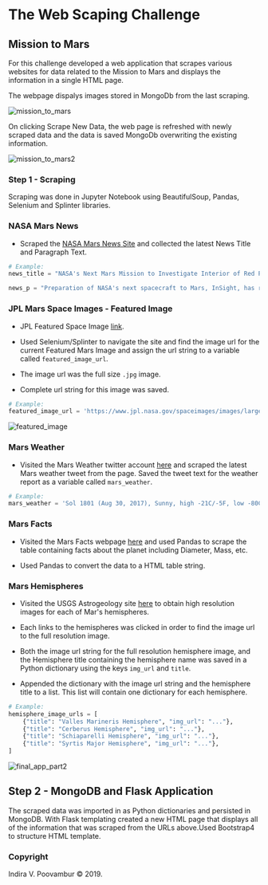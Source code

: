 # The Web Scaping Challenge
## Mission to Mars
For this challenge developed a web application that scrapes various websites for data related to the Mission to Mars and 
displays the information in a single HTML page. 

The webpage dispalys images stored in MongoDb from the last scraping. 

![mission_to_mars](Images/Martian.gif)

On clicking Scrape New Data, the web page is refreshed with newly scraped data and the data is saved MongoDb overwriting the existing information.

![mission_to_mars2](Images/Martian2.gif)


### Step 1 - Scraping

Scraping was done in Jupyter Notebook using BeautifulSoup, Pandas, Selenium and Splinter libraries.

### NASA Mars News

* Scraped the [NASA Mars News Site](https://mars.nasa.gov/news/) and collected the latest News Title and Paragraph Text. 

```python
# Example:
news_title = "NASA's Next Mars Mission to Investigate Interior of Red Planet"

news_p = "Preparation of NASA's next spacecraft to Mars, InSight, has ramped up this summer, on course for launch next May from Vandenberg Air Force Base in central California -- the first interplanetary launch in history from America's West Coast."
```

### JPL Mars Space Images - Featured Image

* JPL Featured Space Image [link](https://www.jpl.nasa.gov/spaceimages/?search=&category=Mars).

* Used Selenium/Splinter to navigate the site and find the image url for the current Featured Mars Image and assign the url string to a variable called `featured_image_url`.

* The image url was the full size `.jpg` image.

* Complete url string for this image was saved.

```python
# Example:
featured_image_url = 'https://www.jpl.nasa.gov/spaceimages/images/largesize/PIA16225_hires.jpg'
```

![featured_image](Images/featured_image.PNG)

### Mars Weather

* Visited the Mars Weather twitter account [here](https://twitter.com/marswxreport?lang=en) and scraped the latest Mars weather tweet from the page. Saved the tweet text for the weather report as a variable called `mars_weather`.

```python
# Example:
mars_weather = 'Sol 1801 (Aug 30, 2017), Sunny, high -21C/-5F, low -80C/-112F, pressure at 8.82 hPa, daylight 06:09-17:55'
```

### Mars Facts

* Visited the Mars Facts webpage [here](https://space-facts.com/mars/) and used Pandas to scrape the table containing facts about the planet including Diameter, Mass, etc.

* Used Pandas to convert the data to a HTML table string.


### Mars Hemispheres

* Visited the USGS Astrogeology site [here](https://astrogeology.usgs.gov/search/results?q=hemisphere+enhanced&k1=target&v1=Mars) to obtain high resolution images for each of Mar's hemispheres.

* Each links to the hemispheres was clicked in order to find the image url to the full resolution image.

* Both the image url string for the full resolution hemisphere image, and the Hemisphere title containing the hemisphere name was saved in a Python dictionary using the keys `img_url` and `title`.

* Appended the dictionary with the image url string and the hemisphere title to a list. This list will contain one dictionary for each hemisphere.

```python
# Example:
hemisphere_image_urls = [
    {"title": "Valles Marineris Hemisphere", "img_url": "..."},
    {"title": "Cerberus Hemisphere", "img_url": "..."},
    {"title": "Schiaparelli Hemisphere", "img_url": "..."},
    {"title": "Syrtis Major Hemisphere", "img_url": "..."},
]
```
![final_app_part2](Images/final_app_part2.png)

## Step 2 - MongoDB and Flask Application

The scraped data was imported in as Python dictionaries and persisted in MongoDB. With Flask templating created a new HTML page that displays all of the information that was scraped from the URLs above.Used Bootstrap4 to structure HTML template.


### Copyright

Indira V. Poovambur © 2019.
